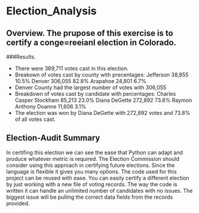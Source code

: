 # Election_Analysis
## Overview. The prupose of this exercise is to certify a conge=reeianl election in Colorado.

###Results.
 * There were 369,711 votes cast in this election.
 * Breakown of votes cast by county with precentages:
      Jefferson 38,855 10.5%
      Denver 306,055 82.8%
      Arapahoe 24,801 6.7%
 * Denver County had the largest number of votes with 306,055
 * Breakdown of votes cast by candidate with percentages:
      Charles Casper Stockham 85,213 23.0%
      Diana DeGette 272,892 73.8%
      Raymon Anthony Doanne 11,606 3.1%
 * The election was won by Diana DeGette with 272,892 votes and 73.8% of all votes cast.
## Election-Audit Summary
  In certifing this election we can see the ease that Python can adapt and produce whatever metric is required. The Election Commission should consider using this
  approach in certifying future elections. Since the language is flexible it gives you many options. The code used for this project can be reused with ease. You can   easily certify a different election by just working with a new file of voting records. The way the code is written it can handle an unlimited number of candidates   with no issues. The biggest issue will be pulling the correct data fields from the records provided.
